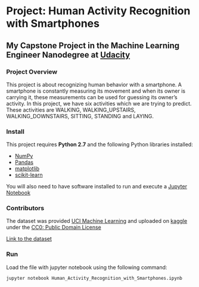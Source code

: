 # Project: Human Activity Recognition with Smartphones
## My Capstone Project in the Machine Learning Engineer Nanodegree at [Udacity](https://www.udacity.com/)

### Project Overview
This project is about recognizing human behavior with a smartphone. A smartphone is constantly measuring its movement and when its owner is carrying it, these measurements can be used for guessing its owner’s activity. In this project, we have six activities which we are trying to predict. These activities are WALKING, WALKING_UPSTAIRS, WALKING_DOWNSTAIRS, SITTING, STANDING and LAYING.

### Install

This project requires **Python 2.7** and the following Python libraries installed:

- [NumPy](http://www.numpy.org/)
- [Pandas](http://pandas.pydata.org)
- [matplotlib](http://matplotlib.org/)
- [scikit-learn](http://scikit-learn.org/stable/)

You will also need to have software installed to run and execute a [Jupyter Notebook](http://jupyter.org/)

### Contributors

The dataset was provided [UCI Machine Learning](https://www.kaggle.com/uciml) and uploaded on [kaggle](https://www.kaggle.com/) under the [CC0: Public Domain License](https://creativecommons.org/publicdomain/zero/1.0/)

[Link to the dataset](https://www.kaggle.com/uciml/human-activity-recognition-with-smartphones)

### Run

Load the file with jupyter notebook using the following command:

```jupyter notebook Human_Activity_Recognition_with_Smartphones.ipynb```
